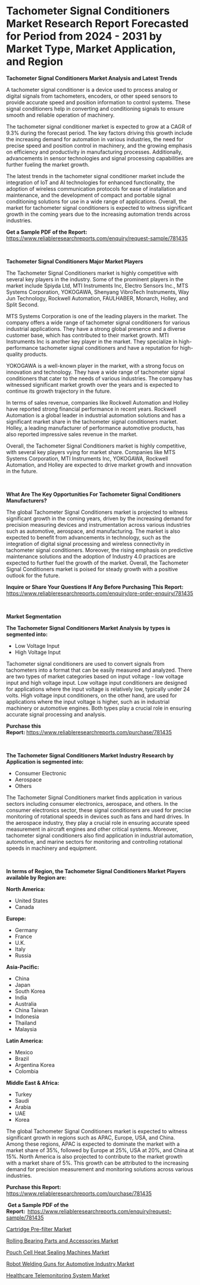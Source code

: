 <p><h1>Tachometer Signal Conditioners Market Research Report Forecasted for Period from 2024 -  2031 by Market Type, Market Application, and Region</h1></p><p><strong>Tachometer Signal Conditioners Market Analysis and Latest Trends</strong></p>
<p><p>A tachometer signal conditioner is a device used to process analog or digital signals from tachometers, encoders, or other speed sensors to provide accurate speed and position information to control systems. These signal conditioners help in converting and conditioning signals to ensure smooth and reliable operation of machinery.</p><p>The tachometer signal conditioner market is expected to grow at a CAGR of 9.3% during the forecast period. The key factors driving this growth include the increasing demand for automation in various industries, the need for precise speed and position control in machinery, and the growing emphasis on efficiency and productivity in manufacturing processes. Additionally, advancements in sensor technologies and signal processing capabilities are further fueling the market growth.</p><p>The latest trends in the tachometer signal conditioner market include the integration of IoT and AI technologies for enhanced functionality, the adoption of wireless communication protocols for ease of installation and maintenance, and the development of compact and portable signal conditioning solutions for use in a wide range of applications. Overall, the market for tachometer signal conditioners is expected to witness significant growth in the coming years due to the increasing automation trends across industries.</p></p>
<p><strong>Get a Sample PDF of the Report:&nbsp;</strong> <a href="https://www.reliableresearchreports.com/enquiry/request-sample/781435">https://www.reliableresearchreports.com/enquiry/request-sample/781435</a></p>
<p>&nbsp;</p>
<p><strong>Tachometer Signal Conditioners Major Market Players</strong></p>
<p><p>The Tachometer Signal Conditioners market is highly competitive with several key players in the industry. Some of the prominent players in the market include Spiyda Ltd, MTI Instruments Inc, Electro Sensors Inc., MTS Systems Corporation, YOKOGAWA, Shenyang VibroTech Instruments, Way Jun Technology, Rockwell Automation, FAULHABER, Monarch, Holley, and Split Second. </p><p>MTS Systems Corporation is one of the leading players in the market. The company offers a wide range of tachometer signal conditioners for various industrial applications. They have a strong global presence and a diverse customer base, which has contributed to their market growth. MTI Instruments Inc is another key player in the market. They specialize in high-performance tachometer signal conditioners and have a reputation for high-quality products.</p><p>YOKOGAWA is a well-known player in the market, with a strong focus on innovation and technology. They have a wide range of tachometer signal conditioners that cater to the needs of various industries. The company has witnessed significant market growth over the years and is expected to continue its growth trajectory in the future.</p><p>In terms of sales revenue, companies like Rockwell Automation and Holley have reported strong financial performance in recent years. Rockwell Automation is a global leader in industrial automation solutions and has a significant market share in the tachometer signal conditioners market. Holley, a leading manufacturer of performance automotive products, has also reported impressive sales revenue in the market.</p><p>Overall, the Tachometer Signal Conditioners market is highly competitive, with several key players vying for market share. Companies like MTS Systems Corporation, MTI Instruments Inc, YOKOGAWA, Rockwell Automation, and Holley are expected to drive market growth and innovation in the future.</p></p>
<p>&nbsp;</p>
<p><strong>What Are The Key Opportunities For Tachometer Signal Conditioners Manufacturers?</strong></p>
<p><p>The global Tachometer Signal Conditioners market is projected to witness significant growth in the coming years, driven by the increasing demand for precision measuring devices and instrumentation across various industries such as automotive, aerospace, and manufacturing. The market is also expected to benefit from advancements in technology, such as the integration of digital signal processing and wireless connectivity in tachometer signal conditioners. Moreover, the rising emphasis on predictive maintenance solutions and the adoption of Industry 4.0 practices are expected to further fuel the growth of the market. Overall, the Tachometer Signal Conditioners market is poised for steady growth with a positive outlook for the future.</p></p>
<p><strong>Inquire or Share Your Questions If Any Before Purchasing This Report:</strong> <a href="https://www.reliableresearchreports.com/enquiry/pre-order-enquiry/781435">https://www.reliableresearchreports.com/enquiry/pre-order-enquiry/781435</a></p>
<p>&nbsp;</p>
<p><strong>Market Segmentation</strong></p>
<p><strong>The Tachometer Signal Conditioners Market Analysis by types is segmented into:</strong></p>
<p><ul><li>Low Voltage Input</li><li>High Voltage Input</li></ul></p>
<p><p>Tachometer signal conditioners are used to convert signals from tachometers into a format that can be easily measured and analyzed. There are two types of market categories based on input voltage - low voltage input and high voltage input. Low voltage input conditioners are designed for applications where the input voltage is relatively low, typically under 24 volts. High voltage input conditioners, on the other hand, are used for applications where the input voltage is higher, such as in industrial machinery or automotive engines. Both types play a crucial role in ensuring accurate signal processing and analysis.</p></p>
<p><strong>Purchase this Report:&nbsp;</strong><a href="https://www.reliableresearchreports.com/purchase/781435">https://www.reliableresearchreports.com/purchase/781435</a></p>
<p>&nbsp;</p>
<p><strong>The Tachometer Signal Conditioners Market Industry Research by Application is segmented into:</strong></p>
<p><ul><li>Consumer Electronic</li><li>Aerospace</li><li>Others</li></ul></p>
<p><p>The Tachometer Signal Conditioners market finds application in various sectors including consumer electronics, aerospace, and others. In the consumer electronics sector, these signal conditioners are used for precise monitoring of rotational speeds in devices such as fans and hard drives. In the aerospace industry, they play a crucial role in ensuring accurate speed measurement in aircraft engines and other critical systems. Moreover, tachometer signal conditioners also find application in industrial automation, automotive, and marine sectors for monitoring and controlling rotational speeds in machinery and equipment.</p></p>
<p>&nbsp;</p>
<p><strong>In terms of Region, the Tachometer Signal Conditioners Market Players available by Region are:</strong></p>
<p>
    <p> <strong> North America: </strong>
        <ul>
            <li>United States</li>
            <li>Canada</li>
        </ul>
        </p> 
    <p> <strong> Europe: </strong>
        <ul>
            <li>Germany</li>
            <li>France</li>
            <li>U.K.</li>
            <li>Italy</li>
            <li>Russia</li>
        </ul>
        </p> 
    <p> <strong> Asia-Pacific: </strong>
        <ul>
            <li>China</li>
            <li>Japan</li>
            <li>South Korea</li>
            <li>India</li>
            <li>Australia</li>
            <li>China Taiwan</li>
            <li>Indonesia</li>
            <li>Thailand</li>
            <li>Malaysia</li>
        </ul>
        </p> 
    <p> <strong> Latin America: </strong>
        <ul>
            <li>Mexico</li>
            <li>Brazil</li>
            <li>Argentina Korea</li>
            <li>Colombia</li>
        </ul>
        </p> 
    <p> <strong> Middle East & Africa: </strong>
        <ul>
            <li>Turkey</li>
            <li>Saudi</li>
            <li>Arabia</li>
            <li>UAE</li>
            <li>Korea</li>
        </ul>
    </p>
    </p>
<p><p>The global Tachometer Signal Conditioners market is expected to witness significant growth in regions such as APAC, Europe, USA, and China. Among these regions, APAC is expected to dominate the market with a market share of 35%, followed by Europe at 25%, USA at 20%, and China at 15%. North America is also projected to contribute to the market growth with a market share of 5%. This growth can be attributed to the increasing demand for precision measurement and monitoring solutions across various industries.</p></p>
<p><strong>Purchase this Report: </strong><a href="https://www.reliableresearchreports.com/purchase/781435">https://www.reliableresearchreports.com/purchase/781435</a></p>
<p>&nbsp;<strong>Get a Sample PDF of the Report:&nbsp;&nbsp;</strong><a href="https://www.reliableresearchreports.com/enquiry/request-sample/781435">https://www.reliableresearchreports.com/enquiry/request-sample/781435</a></p>
<p><strong></strong></p>
<p><p><a href="https://medium.com/@shirleysullivan73/cartridge-pre-filter-market-share-evolution-and-market-growth-trends-2024-2031-56eb82ec4a06">Cartridge Pre-filter Market</a></p><p><a href="https://github.com/Whitneyboyettebo9kiw7yr13/Market-Research-Report-List-1/blob/main/rolling-bearing-parts-and-accessories-market.md">Rolling Bearing Parts and Accessories Market</a></p><p><a href="https://medium.com/@emmyrolfson8689/pouch-cell-heat-sealing-machines-market-outlook-industry-overview-and-forecast-2024-to-2031-2d4f3140a734">Pouch Cell Heat Sealing Machines Market</a></p><p><a href="https://medium.com/@shirleysullivan73/robot-welding-guns-for-automotive-industry-market-report-reveals-the-latest-trends-and-growth-f2db69c31151">Robot Welding Guns for Automotive Industry Market</a></p><p><a href="https://medium.com/@effiemills56867/healthcare-telemonitoring-system-market-furnishes-information-on-market-share-market-trends-and-bcd7a36bcb09">Healthcare Telemonitoring System Market</a></p></p>
